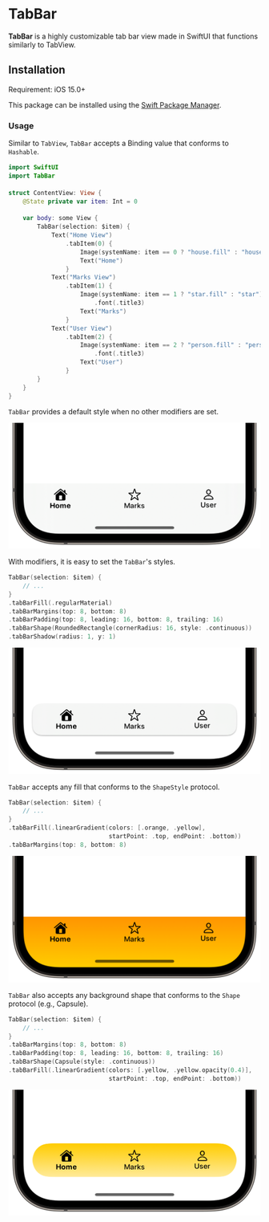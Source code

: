 # TabBar

**TabBar** is a highly customizable tab bar view made in SwiftUI that functions similarly to TabView.

## Installation

Requirement: iOS 15.0+

This package can be installed using the [Swift Package Manager](https://www.swift.org/package-manager/).

### Usage

Similar to `TabView`, `TabBar` accepts a Binding value that conforms to `Hashable`.

```swift
import SwiftUI
import TabBar

struct ContentView: View {
    @State private var item: Int = 0

    var body: some View {
        TabBar(selection: $item) {
            Text("Home View")
                .tabItem(0) {
                    Image(systemName: item == 0 ? "house.fill" : "house")
                    Text("Home")
                }
            Text("Marks View")
                .tabItem(1) {
                    Image(systemName: item == 1 ? "star.fill" : "star")
                        .font(.title3)
                    Text("Marks")
                }
            Text("User View")
                .tabItem(2) {
                    Image(systemName: item == 2 ? "person.fill" : "person")
                        .font(.title3)
                    Text("User")
                }
        }
    }
}
```

`TabBar` provides a default style when no other modifiers are set.

<img src="Resources/Images/default-half.png" alt="default-half" style="zoom:50%;" />

With modifiers, it is easy to set the `TabBar`'s styles.

```swift
TabBar(selection: $item) {
    // ...
}
.tabBarFill(.regularMaterial)
.tabBarMargins(top: 8, bottom: 8)
.tabBarPadding(top: 8, leading: 16, bottom: 8, trailing: 16)
.tabBarShape(RoundedRectangle(cornerRadius: 16, style: .continuous))
.tabBarShadow(radius: 1, y: 1)
```

<img src="Resources/Images/RoundedRectShadow-half.png" alt="RoundedRectShadow-half" style="zoom:50%;" />

`TabBar` accepts any fill that conforms to the `ShapeStyle` protocol.

```swift
TabBar(selection: $item) {
    // ...
}
.tabBarFill(.linearGradient(colors: [.orange, .yellow], 
                            startPoint: .top, endPoint: .bottom))
.tabBarMargins(top: 8, bottom: 8)
```

<img src="Resources/Images/defaultShapeGradient-half.png" alt="defaultShapeGradient-half" style="zoom:50%;" />

`TabBar` also accepts any background shape that conforms to the `Shape` protocol (e.g., Capsule).

```swift
TabBar(selection: $item) {
    // ...
}
.tabBarMargins(top: 8, bottom: 8)
.tabBarPadding(top: 8, leading: 16, bottom: 8, trailing: 16)
.tabBarShape(Capsule(style: .continuous))
.tabBarFill(.linearGradient(colors: [.yellow, .yellow.opacity(0.4)], 
                            startPoint: .top, endPoint: .bottom))
```

<img src="Resources/Images/CapsuleGradient-half.png" alt="CapsuleGradient-half" style="zoom:50%;" />
